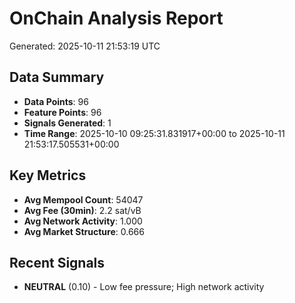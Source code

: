 # OnChain Analysis Report
Generated: 2025-10-11 21:53:19 UTC

## Data Summary
- **Data Points**: 96
- **Feature Points**: 96
- **Signals Generated**: 1
- **Time Range**: 2025-10-10 09:25:31.831917+00:00 to 2025-10-11 21:53:17.505531+00:00

## Key Metrics
- **Avg Mempool Count**: 54047
- **Avg Fee (30min)**: 2.2 sat/vB
- **Avg Network Activity**: 1.000
- **Avg Market Structure**: 0.666

## Recent Signals
- **NEUTRAL** (0.10) - Low fee pressure; High network activity
